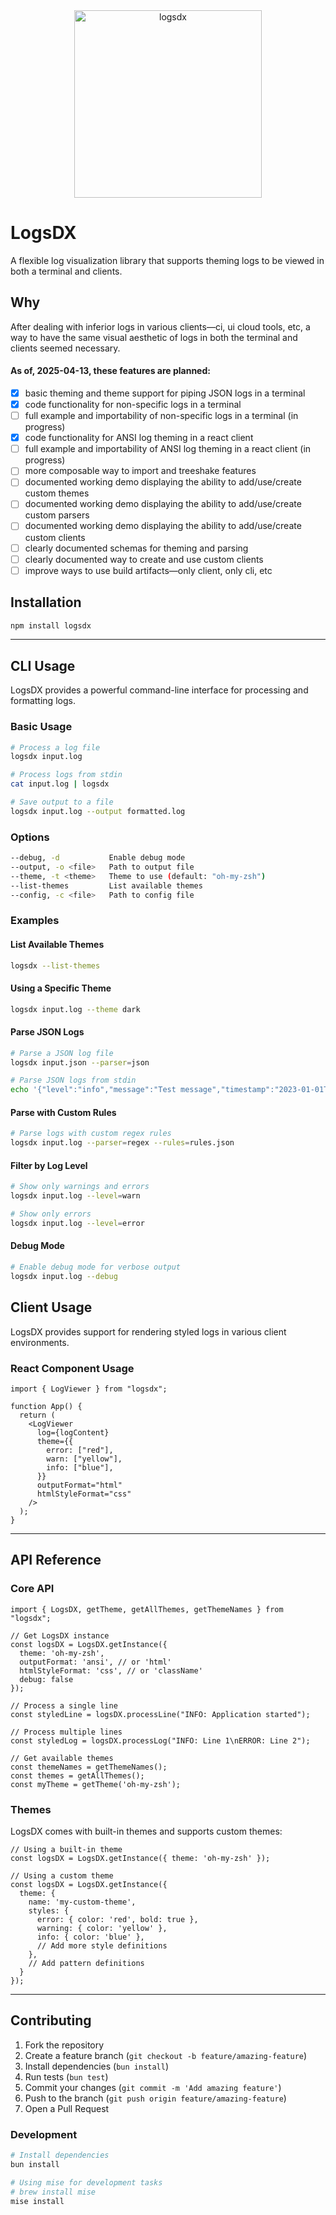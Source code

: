 <div align="center"><img alt="logsdx" width="300" src="https://github.com/user-attachments/assets/cc2a3b55-5bfd-44e8-a330-bfa146b50059" /></div>

# LogsDX

A flexible log visualization library that supports theming logs to be viewed in both a terminal and clients.

## Why

After dealing with inferior logs in various clients—ci, ui cloud tools, etc, a way to have the same visual aesthetic of logs in both the terminal and clients seemed necessary.

#### As of, 2025-04-13, these features are planned:

- [x] basic theming and theme support for piping JSON logs in a terminal
- [x] code functionality for non-specific logs in a terminal
- [ ] full example and importability of non-specific logs in a terminal (in progress)
- [x] code functionality for ANSI log theming in a react client
- [ ] full example and importability of ANSI log theming in a react client (in progress)
- [ ] more composable way to import and treeshake features
- [ ] documented working demo displaying the ability to add/use/create custom themes
- [ ] documented working demo displaying the ability to add/use/create custom parsers
- [ ] documented working demo displaying the ability to add/use/create custom clients
- [ ] clearly documented schemas for theming and parsing
- [ ] clearly documented way to create and use custom clients
- [ ] improve ways to use build artifacts—only client, only cli, etc

## Installation

```bash
npm install logsdx
```

---

## CLI Usage

LogsDX provides a powerful command-line interface for processing and formatting logs.

### Basic Usage

```bash
# Process a log file
logsdx input.log

# Process logs from stdin
cat input.log | logsdx

# Save output to a file
logsdx input.log --output formatted.log
```

### Options

```bash
--debug, -d           Enable debug mode
--output, -o <file>   Path to output file
--theme, -t <theme>   Theme to use (default: "oh-my-zsh")
--list-themes         List available themes
--config, -c <file>   Path to config file
```

### Examples

#### List Available Themes

```bash
logsdx --list-themes
```

#### Using a Specific Theme

```bash
logsdx input.log --theme dark
```

#### Parse JSON Logs

```bash
# Parse a JSON log file
logsdx input.json --parser=json

# Parse JSON logs from stdin
echo '{"level":"info","message":"Test message","timestamp":"2023-01-01T00:00:00.000Z"}' | logsdx --parser=json
```

#### Parse with Custom Rules

```bash
# Parse logs with custom regex rules
logsdx input.log --parser=regex --rules=rules.json
```

#### Filter by Log Level

```bash
# Show only warnings and errors
logsdx input.log --level=warn

# Show only errors
logsdx input.log --level=error
```

#### Debug Mode

```bash
# Enable debug mode for verbose output
logsdx input.log --debug
```

## Client Usage

LogsDX provides support for rendering styled logs in various client environments.

### React Component Usage

```tsx
import { LogViewer } from "logsdx";

function App() {
  return (
    <LogViewer
      log={logContent}
      theme={{
        error: ["red"],
        warn: ["yellow"],
        info: ["blue"],
      }}
      outputFormat="html"
      htmlStyleFormat="css"
    />
  );
}
```

---

## API Reference

### Core API

```tsx
import { LogsDX, getTheme, getAllThemes, getThemeNames } from "logsdx";

// Get LogsDX instance
const logsDX = LogsDX.getInstance({
  theme: 'oh-my-zsh',
  outputFormat: 'ansi', // or 'html'
  htmlStyleFormat: 'css', // or 'className'
  debug: false
});

// Process a single line
const styledLine = logsDX.processLine("INFO: Application started");

// Process multiple lines
const styledLog = logsDX.processLog("INFO: Line 1\nERROR: Line 2");

// Get available themes
const themeNames = getThemeNames();
const themes = getAllThemes();
const myTheme = getTheme('oh-my-zsh');
```

### Themes

LogsDX comes with built-in themes and supports custom themes:

```tsx
// Using a built-in theme
const logsDX = LogsDX.getInstance({ theme: 'oh-my-zsh' });

// Using a custom theme
const logsDX = LogsDX.getInstance({
  theme: {
    name: 'my-custom-theme',
    styles: {
      error: { color: 'red', bold: true },
      warning: { color: 'yellow' },
      info: { color: 'blue' },
      // Add more style definitions
    },
    // Add pattern definitions
  }
});
```

---

## Contributing

1. Fork the repository
2. Create a feature branch (`git checkout -b feature/amazing-feature`)
3. Install dependencies (`bun install`)
4. Run tests (`bun test`)
5. Commit your changes (`git commit -m 'Add amazing feature'`)
6. Push to the branch (`git push origin feature/amazing-feature`)
7. Open a Pull Request

### Development

```bash
# Install dependencies
bun install

# Using mise for development tasks
# brew install mise
mise install
```

